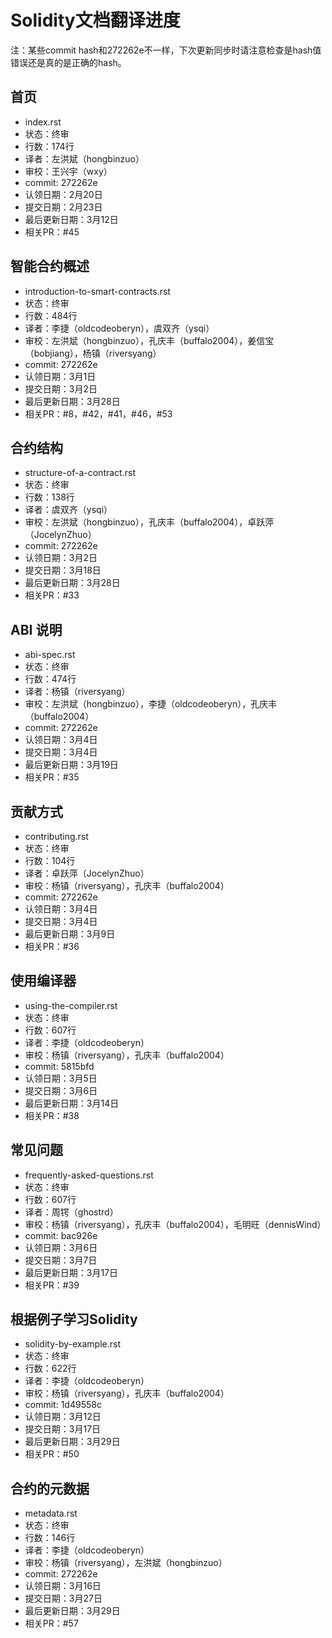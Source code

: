 # Solidity文档翻译进度

注：某些commit hash和272262e不一样，下次更新同步时请注意检查是hash值错误还是真的是正确的hash。

## 首页
 - index.rst
 - 状态：终审
 - 行数：174行
 - 译者：左洪斌（hongbinzuo）
 - 审校：王兴宇（wxy）
 - commit: 272262e
 - 认领日期：2月20日
 - 提交日期：2月23日
 - 最后更新日期：3月12日
 - 相关PR：#45

## 智能合约概述
 - introduction-to-smart-contracts.rst
 - 状态：终审
 - 行数：484行
 - 译者：李捷（oldcodeoberyn），虞双齐（ysqi）
 - 审校：左洪斌（hongbinzuo），孔庆丰（buffalo2004），姜信宝（bobjiang），杨镇（riversyang）
 - commit: 272262e
 - 认领日期：3月1日
 - 提交日期：3月2日
 - 最后更新日期：3月28日
 - 相关PR：#8，#42，#41，#46，#53

## 合约结构
 - structure-of-a-contract.rst
 - 状态：终审
 - 行数：138行
 - 译者：虞双齐（ysqi）
 - 审校：左洪斌（hongbinzuo），孔庆丰（buffalo2004），卓跃萍（JocelynZhuo）
 - commit: 272262e
 - 认领日期：3月2日
 - 提交日期：3月18日
 - 最后更新日期：3月28日
 - 相关PR：#33


## ABI 说明
 - abi-spec.rst
 - 状态：终审
 - 行数：474行
 - 译者：杨镇（riversyang）
 - 审校：左洪斌（hongbinzuo），李捷（oldcodeoberyn），孔庆丰（buffalo2004）
 - commit: 272262e
 - 认领日期：3月4日
 - 提交日期：3月4日
 - 最后更新日期：3月19日
 - 相关PR：#35

## 贡献方式
 - contributing.rst
 - 状态：终审
 - 行数：104行
 - 译者：卓跃萍（JocelynZhuo）
 - 审校：杨镇（riversyang），孔庆丰（buffalo2004）
 - commit: 272262e
 - 认领日期：3月4日
 - 提交日期：3月4日
 - 最后更新日期：3月9日
 - 相关PR：#36

## 使用编译器
 - using-the-compiler.rst
 - 状态：终审
 - 行数：607行
 - 译者：李捷（oldcodeoberyn）
 - 审校：杨镇（riversyang），孔庆丰（buffalo2004）
 - commit: 5815bfd
 - 认领日期：3月5日
 - 提交日期：3月6日
 - 最后更新日期：3月14日
 - 相关PR：#38

## 常见问题
 - frequently-asked-questions.rst
 - 状态：终审
 - 行数：607行
 - 译者：周锷（ghostrd）
 - 审校：杨镇（riversyang），孔庆丰（buffalo2004），毛明旺（dennisWind）
 - commit: bac926e
 - 认领日期：3月6日
 - 提交日期：3月7日
 - 最后更新日期：3月17日
 - 相关PR：#39

## 根据例子学习Solidity
 - solidity-by-example.rst
 - 状态：终审
 - 行数：622行
 - 译者：李捷（oldcodeoberyn）
 - 审校：杨镇（riversyang），孔庆丰（buffalo2004）
 - commit: 1d49558c
 - 认领日期：3月12日
 - 提交日期：3月17日
 - 最后更新日期：3月29日
 - 相关PR：#50

## 合约的元数据
 - metadata.rst
 - 状态：终审
 - 行数：146行
 - 译者：李捷（oldcodeoberyn）
 - 审校：杨镇（riversyang），左洪斌（hongbinzuo）
 - commit: 272262e
 - 认领日期：3月16日
 - 提交日期：3月27日
 - 最后更新日期：3月29日
 - 相关PR：#57

